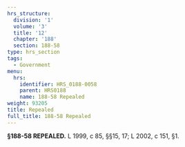 ```yaml
---
hrs_structure:
  division: '1'
  volume: '3'
  title: '12'
  chapter: '188'
  section: 188-58
type: hrs_section
tags:
  - Government
menu:
  hrs:
    identifier: HRS_0188-0058
    parent: HRS0188
    name: 188-58 Repealed
weight: 93205
title: Repealed
full_title: 188-58 Repealed
---
```

**§188-58 REPEALED.** L 1999, c 85, §§15, 17; L 2002, c 151, §1.
